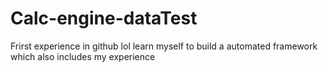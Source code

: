 # Calc-engine-dataTest
Frirst experience in github lol
learn myself to build a automated framework which also includes my experience
